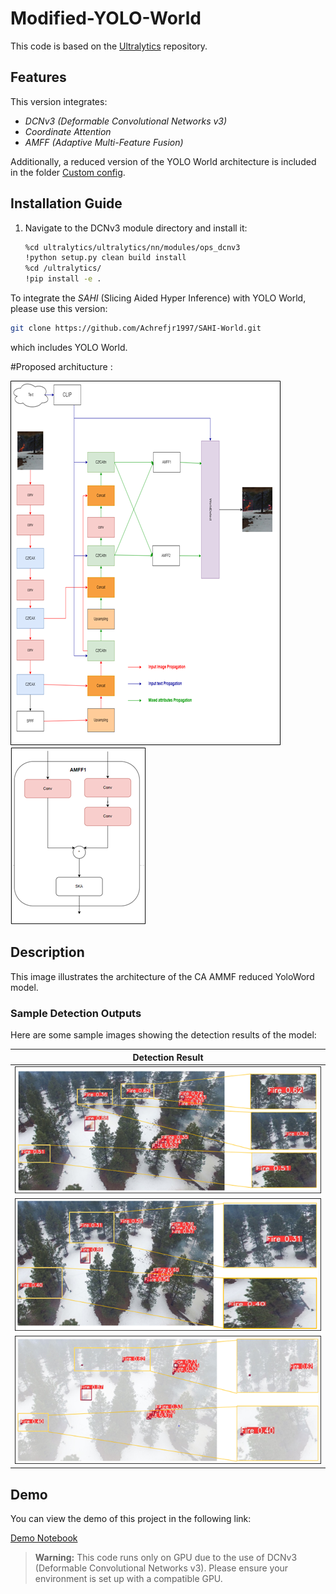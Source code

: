 # Modified-YOLO-World

This code is based on the [Ultralytics](https://github.com/ultralytics/ultralytics.git) repository. 

## Features
This version integrates:
- *DCNv3 (Deformable Convolutional Networks v3)*
- *Coordinate Attention*
- *AMFF (Adaptive Multi-Feature Fusion)*

Additionally, a reduced version of the YOLO World architecture is included in the folder [Custom config](https://github.com/Achrefjr1997/Modified-YOLO-World/tree/main/Custom%20config).

## Installation Guide
1. Navigate to the DCNv3 module directory and install it:
   ```bash
   %cd ultralytics/ultralytics/nn/modules/ops_dcnv3
   !python setup.py clean build install
   %cd /ultralytics/
   !pip install -e .

To integrate the *SAHI* (Slicing Aided Hyper Inference) with YOLO World, please use this version: 

```bash
git clone https://github.com/Achrefjr1997/SAHI-World.git
```
which includes YOLO World.

#Proposed architucture :

![CA AMMF reduced YoloWord](architecture/CA%20AMMF%20reduced%20YoloWord.png)
![CA AMMF reduced YoloWord](architecture/AMMF.png)

## Description
This image illustrates the architecture of the CA AMMF reduced YoloWord model.

### Sample Detection Outputs
Here are some sample images showing the detection results of the model:

| Detection Result |
|------------------|
|![Detection Result 1](results/Image2.png) |
|![Detection Result 2](results/Image1.png) |
|![Detection Result 3](results/Image3.png) |

## Demo

You can view the demo of this project in the following link:

[Demo Notebook](https://colab.research.google.com/drive/1-gVGagOBuP4T8IUP-wBbZh4D81298aGZ?usp=sharing)



> **Warning:** This code runs only on GPU due to the use of DCNv3 (Deformable Convolutional Networks v3). Please ensure your environment is set up with a compatible GPU.
